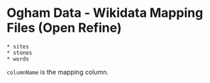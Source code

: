 # Ogham Data - Wikidata Mapping Files (Open Refine)

    * sites
    * stones
    * words

`columnName` is the mapping column.
